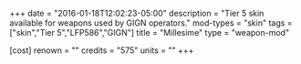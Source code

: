 +++
date = "2016-01-18T12:02:23-05:00"
description = "Tier 5 skin available for weapons used by GIGN operators."
mod-types = "skin"
tags = ["skin","Tier 5","LFP586","GIGN"]
title = "Millesime"
type = "weapon-mod"

[cost]
  renown = ""
  credits = "575"
  units = ""
+++
